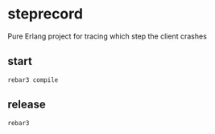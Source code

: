 # steprecord
Pure Erlang project for tracing which step the client crashes

## start
```
rebar3 compile
```

## release
```
rebar3 
```
